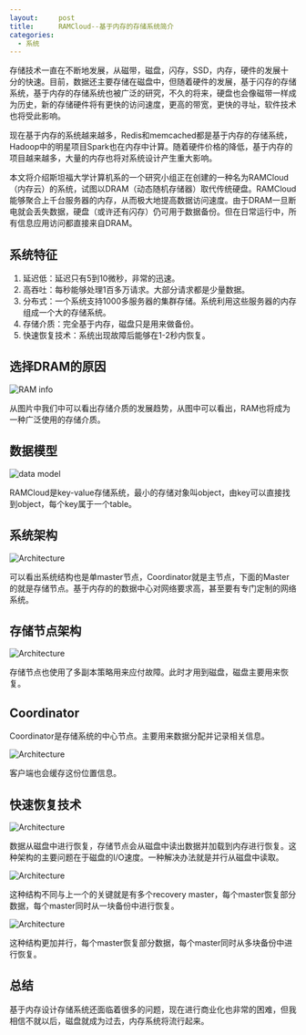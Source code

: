 ```yaml
---
layout:     post
title:      RAMCloud--基于内存的存储系统简介
categories:
  - 系统
---
```


存储技术一直在不断地发展，从磁带，磁盘，闪存，SSD，内存，硬件的发展十分的快速。目前，数据还主要存储在磁盘中，但随着硬件的发展，基于闪存的存储系统，基于内存的存储系统也被广泛的研究，不久的将来，硬盘也会像磁带一样成为历史，新的存储硬件将有更快的访问速度，更高的带宽，更快的寻址，软件技术也将受此影响。

现在基于内存的系统越来越多，Redis和memcached都是基于内存的存储系统，Hadoop中的明星项目Spark也在内存中计算。随着硬件价格的降低，基于内存的项目越来越多，大量的内存也将对系统设计产生重大影响。

本文将介绍斯坦福大学计算机系的一个研究小组正在创建的一种名为RAMCloud（内存云）的系统，试图以DRAM（动态随机存储器）取代传统硬盘。RAMCloud能够聚合上千台服务器的内存，从而极大地提高数据访问速度。由于DRAM一旦断电就会丢失数据，硬盘（或许还有闪存）仍可用于数据备份。但在日常运行中，所有信息应用访问都直接来自DRAM。

## 系统特征

1. 延迟低：延迟只有5到10微秒，非常的迅速。
2. 高吞吐：每秒能够处理1百多万请求。大部分请求都是少量数据。
3. 分布式：一个系统支持1000多服务器的集群存储。系统利用这些服务器的内存组成一个大的存储系统。
4. 存储介质：完全基于内存，磁盘只是用来做备份。
5. 快速恢复技术：系统出现故障后能够在1-2秒内恢复。

## 选择DRAM的原因

![RAM info](/images/RAMCloud/1.png)

从图片中我们中可以看出存储介质的发展趋势，从图中可以看出，RAM也将成为一种广泛使用的存储介质。

## 数据模型

![data model](/images/RAMCloud/2.png)

RAMCloud是key-value存储系统，最小的存储对象叫object，由key可以直接找到object，每个key属于一个table。

## 系统架构

![Architecture](/images/RAMCloud/3.png)

可以看出系统结构也是单master节点，Coordinator就是主节点，下面的Master的就是存储节点。基于内存的的数据中心对网络要求高，甚至要有专门定制的网络系统。

## 存储节点架构

![Architecture](/images/RAMCloud/4.png)

存储节点也使用了多副本策略用来应付故障。此时才用到磁盘，磁盘主要用来恢复。

## Coordinator

Coordinator是存储系统的中心节点。主要用来数据分配并记录相关信息。

![Architecture](/images/RAMCloud/5.png)

客户端也会缓存这份位置信息。

## 快速恢复技术

![Architecture](/images/RAMCloud/6.png)

数据从磁盘中进行恢复，存储节点会从磁盘中读出数据并加载到内存进行恢复。这种架构的主要问题在于磁盘的I/O速度。一种解决办法就是并行从磁盘中读取。

![Architecture](/images/RAMCloud/7.png)

这种结构不同与上一个的关键就是有多个recovery master，每个master恢复部分数据，每个master同时从一块备份中进行恢复。

![Architecture](/images/RAMCloud/8.png)

这种结构更加并行，每个master恢复部分数据，每个master同时从多块备份中进行恢复。

## 总结

基于内存设计存储系统还面临着很多的问题，现在进行商业化也非常的困难，但我相信不就以后，磁盘就成为过去，内存系统将流行起来。